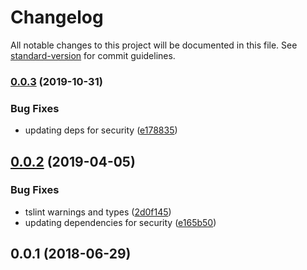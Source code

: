 # Changelog

All notable changes to this project will be documented in this file. See [standard-version](https://github.com/conventional-changelog/standard-version) for commit guidelines.

### [0.0.3](https://github.com/kolbma/node-n4v-app-error/compare/v0.0.2...v0.0.3) (2019-10-31)


### Bug Fixes

* updating deps for security ([e178835](https://github.com/kolbma/node-n4v-app-error/commit/e17883564466363259da6a52b4b7350cae0e2672))

## [0.0.2](https://github.com/kolbma/node-n4v-app-error/compare/v0.0.1...v0.0.2) (2019-04-05)


### Bug Fixes

* tslint warnings and types ([2d0f145](https://github.com/kolbma/node-n4v-app-error/commit/2d0f145))
* updating dependencies for security ([e165b50](https://github.com/kolbma/node-n4v-app-error/commit/e165b50))



<a name="0.0.1"></a>
## 0.0.1 (2018-06-29)
